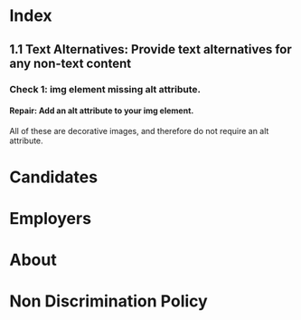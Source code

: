 # Index

## 1.1 Text Alternatives: Provide text alternatives for any non-text content

### Check 1: img element missing alt attribute.

#### Repair: Add an alt attribute to your img element.

All of these are decorative images, and therefore do not require an alt attribute.

# Candidates

# Employers

# About

# Non Discrimination Policy
